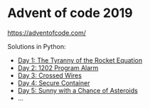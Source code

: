# Advent of code 2019

https://adventofcode.com/

Solutions in Python:

- [Day 1: The Tyranny of the Rocket Equation](/1/)
- [Day 2: 1202 Program Alarm](/2/)
- [Day 3: Crossed Wires](/3/)
- [Day 4: Secure Container](/4/)
- [Day 5: Sunny with a Chance of Asteroids](/5/)
- ...
